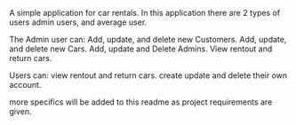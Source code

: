 A simple application for car rentals. 
In this application there are 2 types of users admin users, and average user. 

The Admin user can:
Add, update, and delete new Customers.
Add, update, and delete new Cars.
Add, update and Delete Admins.
View rentout and return cars.

Users can:
view rentout and return cars.
create update and delete their own account.


more specifics will be added to this readme as project requirements are given.
